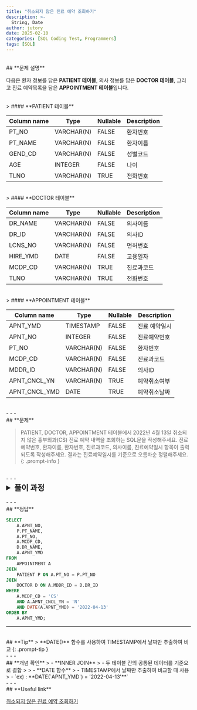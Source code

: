 ```yaml
---
title: "취소되지 않은 진료 예약 조회하기"
description: >-
  String, Date
author: jutory
date: 2025-02-10
categories: [SQL Coding Test, Programmers]
tags: [SQL]
---
```

<br>
## **문제 설명**

다음은 환자 정보를 담은 **PATIENT 테이블**, 의사 정보를 담은 **DOCTOR 테이블**, 그리고 진료 예약목록을 담은 **APPOINTMENT 테이블**입니다.

<br>
> #### **PATIENT 테이블**

| Column name | Type       | Nullable | Description      |
|-------------|------------|----------|------------------|
| PT_NO       | VARCHAR(N) | FALSE    | 환자번호         |
| PT_NAME     | VARCHAR(N) | FALSE    | 환자이름         |
| GEND_CD     | VARCHAR(N) | FALSE    | 성별코드         |
| AGE         | INTEGER    | FALSE    | 나이             |
| TLNO        | VARCHAR(N) | TRUE     | 전화번호         |

<br>
> #### **DOCTOR 테이블**

| Column name | Type       | Nullable | Description      |
|-------------|------------|----------|------------------|
| DR_NAME     | VARCHAR(N) | FALSE    | 의사이름         |
| DR_ID       | VARCHAR(N) | FALSE    | 의사ID           |
| LCNS_NO     | VARCHAR(N) | FALSE    | 면허번호         |
| HIRE_YMD    | DATE       | FALSE    | 고용일자         |
| MCDP_CD     | VARCHAR(N) | TRUE     | 진료과코드       |
| TLNO        | VARCHAR(N) | TRUE     | 전화번호         |

<br>
> #### **APPOINTMENT 테이블**

| Column name   | Type       | Nullable | Description         |
|---------------|------------|----------|---------------------|
| APNT_YMD      | TIMESTAMP  | FALSE    | 진료 예약일시       |
| APNT_NO       | INTEGER    | FALSE    | 진료예약번호        |
| PT_NO         | VARCHAR(N) | FALSE    | 환자번호            |
| MCDP_CD       | VARCHAR(N) | FALSE    | 진료과코드          |
| MDDR_ID       | VARCHAR(N) | FALSE    | 의사ID              |
| APNT_CNCL_YN  | VARCHAR(N) | TRUE     | 예약취소여부        |
| APNT_CNCL_YMD | DATE       | TRUE     | 예약취소날짜        |

<br>
- - -
<br>
## **문제**

> PATIENT, DOCTOR, APPOINTMENT 테이블에서 2022년 4월 13일 취소되지 않은 흉부외과(CS) 진료 예약 내역을 조회하는 SQL문을 작성해주세요. 진료예약번호, 환자이름, 환자번호, 진료과코드, 의사이름, 진료예약일시 항목이 출력되도록 작성해주세요. 결과는 진료예약일시를 기준으로 오름차순 정렬해주세요.
{: .prompt-info }

<br>
- - -
<br>
<details>
  <summary style="font-size: 1.5em; font-weight: bold;">풀이 과정</summary>
<div markdown="1">

1. **JOIN을 통한 테이블 결합**  
   - APPOINTMENT 테이블을 기준으로 **PATIENT**와 **DOCTOR** 테이블을 각각 **PT_NO**와 **MDDR_ID**를 기준으로 INNER JOIN

2. **필터링 조건 적용**  
   - 진료과코드(`MCDP_CD`)가 'CS'(흉부외과)이고 예약취소여부(`APNT_CNCL_YN`)가 'N'(취소되지 않음)인 데이터 필터링
   - 진료 예약일시(`APNT_YMD`)가 2022년 4월 13일인 경우 선택

3. **최종 데이터 선택 및 정렬**  
   - SELECT 절에서 `진료예약번호`, `환자이름`, `환자번호`, `진료과코드`, `의사이름`, `진료예약일시`를 선택하고 **APNT_YMD**를 기준으로 오름차순 정렬

* **_교훈_**  
   - 여러 테이블에서 데이터를 결합할 때는 적절한 JOIN을 선택하고, 필터링 조건을 명확히 설정해야 원하는 결과를 정확히 얻을 수 있습니다.

</div>
</details>

<br>
- - -
<br>
## **정답**

```sql
SELECT 
    A.APNT_NO, 
    P.PT_NAME, 
    A.PT_NO, 
    A.MCDP_CD, 
    D.DR_NAME, 
    A.APNT_YMD
FROM 
    APPOINTMENT A
JOIN 
    PATIENT P ON A.PT_NO = P.PT_NO
JOIN 
    DOCTOR D ON A.MDDR_ID = D.DR_ID
WHERE 
    A.MCDP_CD = 'CS' 
    AND A.APNT_CNCL_YN = 'N' 
    AND DATE(A.APNT_YMD) = '2022-04-13'
ORDER BY 
    A.APNT_YMD;
```

- - -
<br>
## **Tip**
> **DATE()** 함수를 사용하여 TIMESTAMP에서 날짜만 추출하여 비교
{: .prompt-tip }

<br>
- - -
<br>
## **개념 확인**
> - **INNER JOIN**
>    - 두 테이블 간의 공통된 데이터를 기준으로 결합
>
> - **DATE 함수**
>    - TIMESTAMP에서 날짜만 추출하여 비교할 때 사용
>    - `ex) : **DATE(`APNT_YMD`) = '2022-04-13'**`

<br>
- - -
<br>
## **Useful link**

[취소되지 않은 진료 예약 조회하기](https://school.programmers.co.kr/learn/courses/30/lessons/132204)